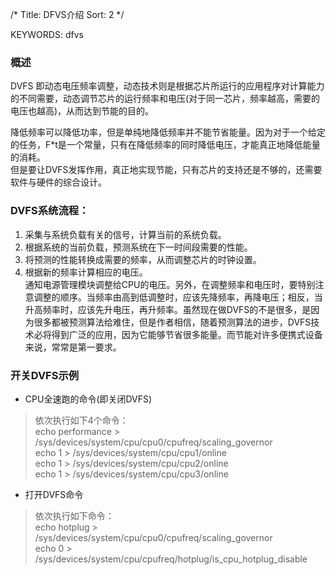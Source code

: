 /*
 Title: DFVS介绍
 Sort: 2
 */

KEYWORDS: dfvs

### 概述  
DVFS 即动态电压频率调整，动态技术则是根据芯片所运行的应用程序对计算能力的不同需要，动态调节芯片的运行频率和电压(对于同一芯片，频率越高，需要的电压也越高)，从而达到节能的目的。  

降低频率可以降低功率，但是单纯地降低频率并不能节省能量。因为对于一个给定的任务，F*t是一个常量，只有在降低频率的同时降低电压，才能真正地降低能量的消耗。   
但是要让DVFS发挥作用，真正地实现节能，只有芯片的支持还是不够的，还需要软件与硬件的综合设计。

### DVFS系统流程： 
1. 采集与系统负载有关的信号，计算当前的系统负载。 
2. 根据系统的当前负载，预测系统在下一时间段需要的性能。 
3. 将预测的性能转换成需要的频率，从而调整芯片的时钟设置。 
4. 根据新的频率计算相应的电压。  
    通知电源管理模块调整给CPU的电压。另外，在调整频率和电压时，要特别注意调整的顺序。当频率由高到低调整时，应该先降频率，再降电压；相反，当升高频率时，应该先升电压，再升频率。虽然现在做DVFS的不是很多，是因为很多都被预测算法给难住，但是作者相信，随着预测算法的进步，DVFS技术必将得到广泛的应用，因为它能够节省很多能量。而节能对许多便携式设备来说，常常是第一要求。  

### 开关DVFS示例  
* CPU全速跑的命令(即关闭DVFS)  
>依次执行如下4个命令：   
    echo performance > /sys/devices/system/cpu/cpu0/cpufreq/scaling_governor  
    echo 1 > /sys/devices/system/cpu/cpu1/online  
    echo 1 > /sys/devices/system/cpu/cpu2/online  
    echo 1 > /sys/devices/system/cpu/cpu3/online  

* 打开DVFS命令  
>依次执行如下命令：  
    echo hotplug > /sys/devices/system/cpu/cpu0/cpufreq/scaling_governor  
    echo 0 > /sys/devices/system/cpu/cpufreq/hotplug/is_cpu_hotplug_disable




